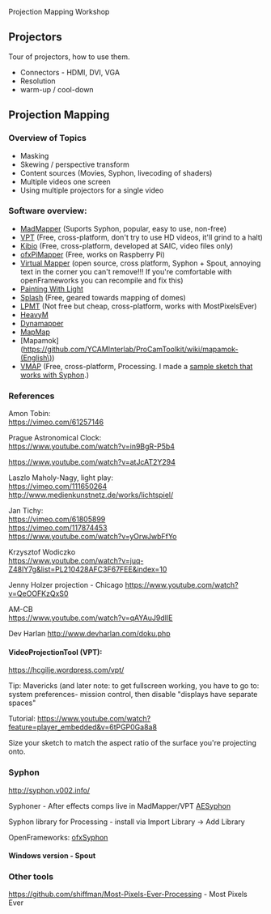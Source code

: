 Projection Mapping Workshop

## Projectors

Tour of projectors, how to use them.

* Connectors - HDMI, DVI, VGA
* Resolution
* warm-up / cool-down

## Projection Mapping

### Overview of Topics
* Masking
* Skewing / perspective transform
* Content sources (Movies, Syphon, livecoding of shaders)
* Multiple videos one screen 
* Using multiple projectors for a single video

### Software overview:
* [MadMapper](http://www.madmapper.com/) (Suports Syphon, popular, easy to use, non-free)
* [VPT](https://hcgilje.wordpress.com/vpt/) (Free, cross-platform, don't try to use HD videos, it'll grind to a halt)
* [Kibio](https://github.com/kibio/kibio/releases) (Free, cross-platform, developed at SAIC, video files only)
* [ofxPiMapper](https://github.com/kr15h/ofxPiMapper) (Free, works on Raspberry Pi)
* [Virtual Mapper](https://github.com/baku89/VirtualMapper) (open source, cross platform, Syphon + Spout, annoying text in the corner you can't remove!!! If you're comfortable with openFrameworks you can recompile and fix this)
* [Painting With Light](http://www.bigfug.com/software/painting-with-light/#downloads)
* [Splash](https://github.com/paperManu/splash/wiki) (Free, geared towards mapping of domes)
* [LPMT](http://hv-a.com/lpmt/) (Not free but cheap, cross-platform, works with MostPixelsEver)
* [HeavyM](https://heavym.net/en/heavym-software)
* [Dynamapper](http://dynamapper.net/)
* [MapMap](http://mapmap.info/tiki-index.php)
* [Mapamok](https://github.com/YCAMInterlab/ProCamToolkit/wiki/mapamok-(English\))
* [VMAP](https://github.com/AlanChatham/VMap/releases) (Free, cross-platform, Processing. I made a [sample sketch that works with Syphon](SyphonVMAP.pde).)


### References

Amon Tobin:  
https://vimeo.com/61257146

Prague Astronomical Clock:  
https://www.youtube.com/watch?v=in9BgR-P5b4

https://www.youtube.com/watch?v=atJcAT2Y294

Laszlo Maholy-Nagy, light play:  
https://vimeo.com/111650264  
http://www.medienkunstnetz.de/works/lichtspiel/

Jan Tichy:  
https://vimeo.com/61805899  
https://vimeo.com/117874453  
https://www.youtube.com/watch?v=yOrwJwbFfYo

Krzysztof Wodiczko  
https://www.youtube.com/watch?v=juq-Z48lY7g&list=PL210428AFC3F67FEE&index=10

Jenny Holzer projection - Chicago
https://www.youtube.com/watch?v=QeOOFKzQxS0

AM-CB  
https://www.youtube.com/watch?v=qAYAuJ9dIlE

Dev Harlan
http://www.devharlan.com/doku.php


#### VideoProjectionTool (VPT):
https://hcgilje.wordpress.com/vpt/

Tip: Mavericks (and later note: to get fullscreen working, you have to go to:  
system preferences- mission control, then disable "displays have separate spaces"

Tutorial: https://www.youtube.com/watch?feature=player_embedded&v=6tPGP0Ga8a8

Size your sketch to match the aspect ratio of the surface you're projecting onto.


### Syphon

http://syphon.v002.info/

Syphoner - After effects comps live in MadMapper/VPT
[AESyphon](http://tobiasebsen.dk/experiments/aesyphon/)

Syphon library for Processing - install via Import Library -> Add Library

OpenFrameworks: [ofxSyphon](https://github.com/astellato/ofxSyphon)

#### Windows version - Spout

### Other tools
https://github.com/shiffman/Most-Pixels-Ever-Processing - Most Pixels Ever
